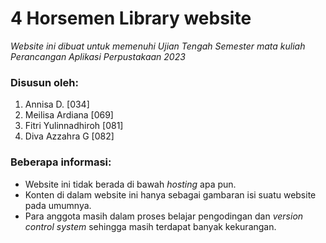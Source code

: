 # 4 Horsemen Library website
_Website ini dibuat untuk memenuhi Ujian Tengah Semester mata kuliah Perancangan Aplikasi Perpustakaan 2023_

### Disusun oleh:
1. Annisa D. [034]
2. Meilisa Ardiana [069]
3. Fitri Yulinnadhiroh [081]
4. Diva Azzahra G [082]

### Beberapa informasi:
- Website ini tidak berada di bawah _hosting_ apa pun.
- Konten di dalam website ini hanya sebagai gambaran isi suatu website pada umumnya.
- Para anggota masih dalam proses belajar pengodingan dan _version control system_ sehingga masih terdapat banyak kekurangan.
